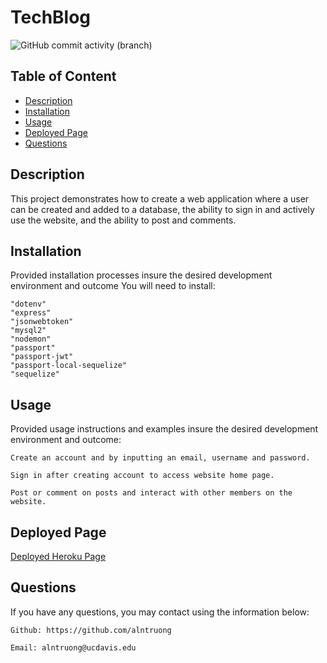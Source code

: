  # TechBlog

![GitHub commit activity (branch)](https://img.shields.io/github/commit-activity/w/alntruong/TechBlog)
  
  ## Table of Content

  - [Description](#description)
  - [Installation](#installation)
  - [Usage](#usage)
  - [Deployed Page](#deployed-page)
  - [Questions](#questions)

  ## Description

  This project demonstrates how to create a web application where a user can be created and added to a database, the ability to sign in and actively use the website, and the ability to post and comments.

  ## Installation
  Provided installation processes insure the desired development environment and outcome
  You will need to install:

    "dotenv"
    "express"
    "jsonwebtoken"
    "mysql2"
    "nodemon"
    "passport"
    "passport-jwt"
    "passport-local-sequelize"
    "sequelize"


  ## Usage
  Provided usage instructions and examples insure the desired development environment and outcome:

    Create an account and by inputting an email, username and password.

    Sign in after creating account to access website home page.

    Post or comment on posts and interact with other members on the website.

  ## Deployed Page

  <a href="https://nameless-chamber-02132.herokuapp.com/login.html" class="btn btn-primary">Deployed Heroku Page</a>

  ## Questions
If you have any questions, you may contact using the information below:

    Github: https://github.com/alntruong

    Email: alntruong@ucdavis.edu

